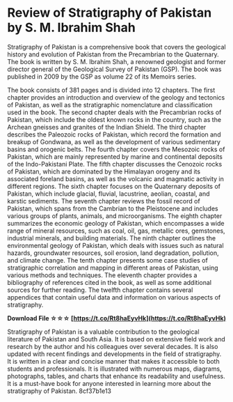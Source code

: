 # Review of Stratigraphy of Pakistan by S. M. Ibrahim Shah
 
Stratigraphy of Pakistan is a comprehensive book that covers the geological history and evolution of Pakistan from the Precambrian to the Quaternary. The book is written by S. M. Ibrahim Shah, a renowned geologist and former director general of the Geological Survey of Pakistan (GSP). The book was published in 2009 by the GSP as volume 22 of its Memoirs series.
 
The book consists of 381 pages and is divided into 12 chapters. The first chapter provides an introduction and overview of the geology and tectonics of Pakistan, as well as the stratigraphic nomenclature and classification used in the book. The second chapter deals with the Precambrian rocks of Pakistan, which include the oldest known rocks in the country, such as the Archean gneisses and granites of the Indian Shield. The third chapter describes the Paleozoic rocks of Pakistan, which record the formation and breakup of Gondwana, as well as the development of various sedimentary basins and orogenic belts. The fourth chapter covers the Mesozoic rocks of Pakistan, which are mainly represented by marine and continental deposits of the Indo-Pakistani Plate. The fifth chapter discusses the Cenozoic rocks of Pakistan, which are dominated by the Himalayan orogeny and its associated foreland basins, as well as the volcanic and magmatic activity in different regions. The sixth chapter focuses on the Quaternary deposits of Pakistan, which include glacial, fluvial, lacustrine, aeolian, coastal, and karstic sediments. The seventh chapter reviews the fossil record of Pakistan, which spans from the Cambrian to the Pleistocene and includes various groups of plants, animals, and microorganisms. The eighth chapter summarizes the economic geology of Pakistan, which encompasses a wide range of mineral resources, such as coal, oil, gas, metallic ores, gemstones, industrial minerals, and building materials. The ninth chapter outlines the environmental geology of Pakistan, which deals with issues such as natural hazards, groundwater resources, soil erosion, land degradation, pollution, and climate change. The tenth chapter presents some case studies of stratigraphic correlation and mapping in different areas of Pakistan, using various methods and techniques. The eleventh chapter provides a bibliography of references cited in the book, as well as some additional sources for further reading. The twelfth chapter contains several appendices that contain useful data and information on various aspects of stratigraphy.
 
**Download File ☆☆☆ [https://t.co/Rt8haEyvHk](https://t.co/Rt8haEyvHk)**


 
Stratigraphy of Pakistan is a valuable contribution to the geological literature of Pakistan and South Asia. It is based on extensive field work and research by the author and his colleagues over several decades. It is also updated with recent findings and developments in the field of stratigraphy. It is written in a clear and concise manner that makes it accessible to both students and professionals. It is illustrated with numerous maps, diagrams, photographs, tables, and charts that enhance its readability and usefulness. It is a must-have book for anyone interested in learning more about the stratigraphy of Pakistan.
 8cf37b1e13
 
